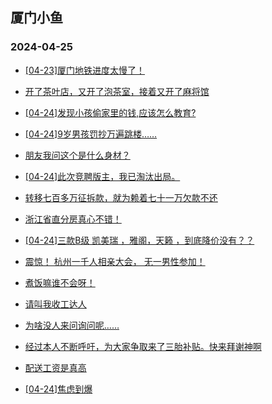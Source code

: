 ## 厦门小鱼 
### 2024-04-25

+ [[04-23]厦门地铁进度太慢了！](http://bbs.xmfish.com/read-htm-tid-18180958.html)

+ [开了茶叶店，又开了泡茶室，接着又开了麻将馆](http://bbs.xmfish.com/read-htm-tid-18180950.html)

+ [[04-24]发现小孩偷家里的钱,应该怎么教育?](http://bbs.xmfish.com/read-htm-tid-18181060.html)

+ [[04-24]9岁男孩罚抄万遍跳楼……](http://bbs.xmfish.com/read-htm-tid-18181081.html)

+ [朋友我问这个是什么身材？](http://bbs.xmfish.com/read-htm-tid-18180973.html)

+ [[04-24]此次竞聘版主，我已淘汰出局。](http://bbs.xmfish.com/read-htm-tid-18180946.html)

+ [转移七百多万征拆款，就为赖着七十一万欠款不还](http://bbs.xmfish.com/read-htm-tid-18181109.html)

+ [浙江省直分房真心不错！](http://bbs.xmfish.com/read-htm-tid-18181209.html)

+ [[04-24]三款B级 凯美瑞 ，雅阁，天籁 ，到底降价没有？？](http://bbs.xmfish.com/read-htm-tid-18181120.html)

+ [震惊！
杭州一千人相亲大会，
无一男性参加！](http://bbs.xmfish.com/read-htm-tid-18181106.html)

+ [煮饭嘛谁不会呀！](http://bbs.xmfish.com/read-htm-tid-18181156.html)

+ [请叫我收工达人](http://bbs.xmfish.com/read-htm-tid-18181038.html)

+ [为啥没人来问询问呢……](http://bbs.xmfish.com/read-htm-tid-18181237.html)

+ [经过本人不断呼吁，为大家争取来了三胎补贴。快来拜谢神啊](http://bbs.xmfish.com/read-htm-tid-18181170.html)

+ [配送工资是真高](http://bbs.xmfish.com/read-htm-tid-18181253.html)

+ [[04-24]焦虑到爆](http://bbs.xmfish.com/read-htm-tid-18181274.html)


